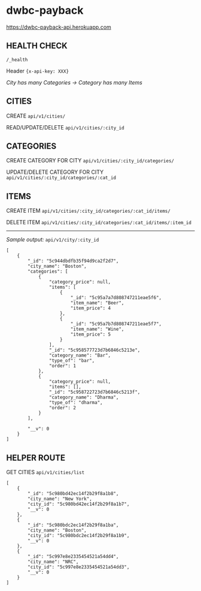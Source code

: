 # dwbc-payback

https://dwbc-payback-api.herokuapp.com

## HEALTH CHECK
`/_health`

Header `{x-api-key: XXX}`

*City has many Categories -> Category has many Items*

## CITIES

CREATE
`api/v1/cities/`

READ/UPDATE/DELETE
`api/v1/cities/:city_id`

## CATEGORIES

CREATE CATEGORY FOR CITY
`api/v1/cities/:city_id/categories/`

UPDATE/DELETE CATEGORY FOR CITY
`api/v1/cities/:city_id/categories/:cat_id`

## ITEMS

CREATE ITEM
`api/v1/cities/:city_id/categories/:cat_id/items/`

DELETE ITEM
`api/v1/cities/:city_id/categories/:cat_id/items/:item_id`

---

*Sample output:* `api/v1/city/:city_id`
```
[
    {
        "_id": "5c944dbdfb35f94d9ca2f2d7",
        "city_name": "Boston",
        "categories": [
            {
                "category_price": null,
                "items": [
                    {
                        "_id": "5c95a7a7d808747211eae5f6",
                        "item_name": "Beer",
                        "item_price": 4
                    },
                    {
                        "_id": "5c95a7b7d808747211eae5f7",
                        "item_name": "Wine",
                        "item_price": 5
                    }
                ],
                "_id": "5c958577723d7b6846c5213e",
                "category_name": "Bar",
                "type_of": "bar",
                "order": 1
            },
            {
                "category_price": null,
                "items": [],
                "_id": "5c958722723d7b6846c5213f",
                "category_name": "Dharma",
                "type_of": "dharma",
                "order": 2
            }
        ],

        "__v": 0
    }
]
```

## HELPER ROUTE

GET CITIES
`api/v1/cities/list`

```
[
    {
        "_id": "5c980bd42ec14f2b29f8a1b8",
        "city_name": "New York",
        "city_id": "5c980bd42ec14f2b29f8a1b7",
        "__v": 0
    },
    {
        "_id": "5c980bdc2ec14f2b29f8a1ba",
        "city_name": "Boston",
        "city_id": "5c980bdc2ec14f2b29f8a1b9",
        "__v": 0
    },
    {
        "_id": "5c997e8e2335454521a54dd4",
        "city_name": "NRC",
        "city_id": "5c997e8e2335454521a54dd3",
        "__v": 0
    }
]
```

